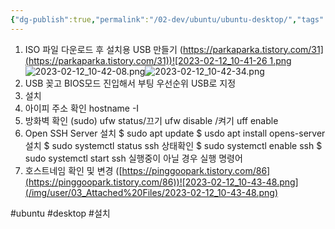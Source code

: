 ```yaml
---
{"dg-publish":true,"permalink":"/02-dev/ubuntu/ubuntu-desktop/","tags":["gardenEntry"]}
---
```




1. ISO 파일 다운로드 후 설치용 USB 만들기 ([https://parkaparka.tistory.com/31](https://parkaparka.tistory.com/31))![2023-02-12_10-41-26 1.png](/img/user/03_Attached%20Files/2023-02-12_10-41-26%201.png)![2023-02-12_10-42-08.png](/img/user/03_Attached%20Files/2023-02-12_10-42-08.png)![2023-02-12_10-42-34.png](/img/user/03_Attached%20Files/2023-02-12_10-42-34.png)
2. USB 꽂고 BIOS모드 진입해서 부팅 우선순위 USB로 지정
3.  설치
4.  아이피 주소 확인 hostname -I
5.  방화벽 확인 (sudo) ufw status/끄기 ufw disable /켜기 uff enable
6.  Open SSH Server 설치 $ sudo apt update $ usdo apt install opens-server 설치 $ sudo systemctl status ssh 상태확인 $ sudo systemctl enable ssh $ sudo systemctl start ssh 실행중이 아닐 경우 실행 명령어
7.  호스트네임 확인 및 변경 ([](https://pinggoopark.tistory.com/86)[https://pinggoopark.tistory.com/86](https://pinggoopark.tistory.com/86))![2023-02-12_10-43-48.png](/img/user/03_Attached%20Files/2023-02-12_10-43-48.png)


#ubuntu #desktop #설치
